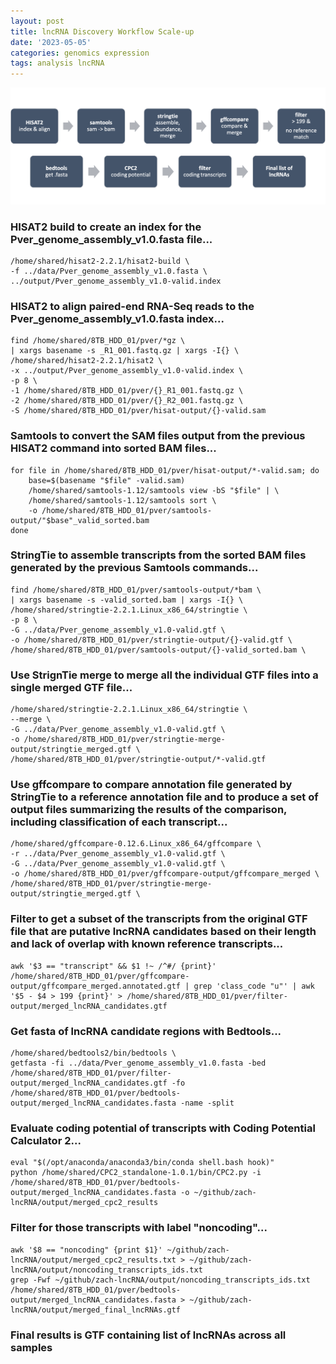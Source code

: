 ```yaml
---
layout: post
title: lncRNA Discovery Workflow Scale-up
date: '2023-05-05'
categories: genomics expression
tags: analysis lncRNA
---
```



![image](https://github.com/zbengt/zbengt.github.io/blob/master/assets/img/lncRNA-disc.png?raw=true)


### HISAT2 build to create an index for the Pver_genome_assembly_v1.0.fasta file...

```
/home/shared/hisat2-2.2.1/hisat2-build \
-f ../data/Pver_genome_assembly_v1.0.fasta \
../output/Pver_genome_assembly_v1.0-valid.index
```

### HISAT2 to align paired-end RNA-Seq reads to the Pver_genome_assembly_v1.0.fasta index...

```
find /home/shared/8TB_HDD_01/pver/*gz \
| xargs basename -s _R1_001.fastq.gz | xargs -I{} \
/home/shared/hisat2-2.2.1/hisat2 \
-x ../output/Pver_genome_assembly_v1.0-valid.index \
-p 8 \
-1 /home/shared/8TB_HDD_01/pver/{}_R1_001.fastq.gz \
-2 /home/shared/8TB_HDD_01/pver/{}_R2_001.fastq.gz \
-S /home/shared/8TB_HDD_01/pver/hisat-output/{}-valid.sam
```

### Samtools to convert the SAM files output from the previous HISAT2 command into sorted BAM files...

```
for file in /home/shared/8TB_HDD_01/pver/hisat-output/*-valid.sam; do
    base=$(basename "$file" -valid.sam)
    /home/shared/samtools-1.12/samtools view -bS "$file" | \
    /home/shared/samtools-1.12/samtools sort \
    -o /home/shared/8TB_HDD_01/pver/samtools-output/"$base"_valid_sorted.bam
done
```

### StringTie to assemble transcripts from the sorted BAM files generated by the previous Samtools commands...

```
find /home/shared/8TB_HDD_01/pver/samtools-output/*bam \
| xargs basename -s -valid_sorted.bam | xargs -I{} \
/home/shared/stringtie-2.2.1.Linux_x86_64/stringtie \
-p 8 \
-G ../data/Pver_genome_assembly_v1.0-valid.gtf \
-o /home/shared/8TB_HDD_01/pver/stringtie-output/{}-valid.gtf \
/home/shared/8TB_HDD_01/pver/samtools-output/{}-valid_sorted.bam \
```

### Use StrignTie merge to merge all the individual GTF files into a single merged GTF file...

```
/home/shared/stringtie-2.2.1.Linux_x86_64/stringtie \
--merge \
-G ../data/Pver_genome_assembly_v1.0-valid.gtf \
-o /home/shared/8TB_HDD_01/pver/stringtie-merge-output/stringtie_merged.gtf \
/home/shared/8TB_HDD_01/pver/stringtie-output/*-valid.gtf

```

### Use gffcompare to compare annotation file generated by StringTie to a reference annotation file and to produce a set of output files summarizing the results of the comparison, including classification of each transcript...

```
/home/shared/gffcompare-0.12.6.Linux_x86_64/gffcompare \
-r ../data/Pver_genome_assembly_v1.0-valid.gtf \
-G ../data/Pver_genome_assembly_v1.0-valid.gtf \
-o /home/shared/8TB_HDD_01/pver/gffcompare-output/gffcompare_merged \
/home/shared/8TB_HDD_01/pver/stringtie-merge-output/stringtie_merged.gtf \
```

### Filter to get a subset of the transcripts from the original GTF file that are putative lncRNA candidates based on their length and lack of overlap with known reference transcripts...

```
awk '$3 == "transcript" && $1 !~ /^#/ {print}' /home/shared/8TB_HDD_01/pver/gffcompare-output/gffcompare_merged.annotated.gtf | grep 'class_code "u"' | awk '$5 - $4 > 199 {print}' > /home/shared/8TB_HDD_01/pver/filter-output/merged_lncRNA_candidates.gtf
```

### Get fasta of lncRNA candidate regions with Bedtools...

```
/home/shared/bedtools2/bin/bedtools \
getfasta -fi ../data/Pver_genome_assembly_v1.0.fasta -bed /home/shared/8TB_HDD_01/pver/filter-output/merged_lncRNA_candidates.gtf -fo /home/shared/8TB_HDD_01/pver/bedtools-output/merged_lncRNA_candidates.fasta -name -split
```

### Evaluate coding potential of transcripts with Coding Potential Calculator 2...

```
eval "$(/opt/anaconda/anaconda3/bin/conda shell.bash hook)"
python /home/shared/CPC2_standalone-1.0.1/bin/CPC2.py -i /home/shared/8TB_HDD_01/pver/bedtools-output/merged_lncRNA_candidates.fasta -o ~/github/zach-lncRNA/output/merged_cpc2_results
```

### Filter for those transcripts with label "noncoding"...

```
awk '$8 == "noncoding" {print $1}' ~/github/zach-lncRNA/output/merged_cpc2_results.txt > ~/github/zach-lncRNA/output/noncoding_transcripts_ids.txt
grep -Fwf ~/github/zach-lncRNA/output/noncoding_transcripts_ids.txt /home/shared/8TB_HDD_01/pver/bedtools-output/merged_lncRNA_candidates.fasta > ~/github/zach-lncRNA/output/merged_final_lncRNAs.gtf
```

### Final results is GTF containing list of lncRNAs across all samples
